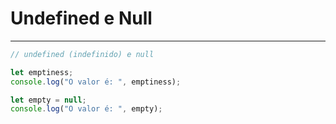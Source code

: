 # Undefined e Null

---

```js
// undefined (indefinido) e null

let emptiness;
console.log("O valor é: ", emptiness);

let empty = null;
console.log("O valor é: ", empty);
```
